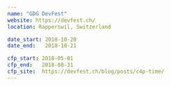 ```yaml
---
name: "GDG DevFest"
website: https://devfest.ch/
location: Rapperswil, Switzerland

date_start: 2018-10-20
date_end:   2018-10-21

cfp_start: 2018-05-01
cfp_end:   2018-08-31
cfp_site:  https://devfest.ch/blog/posts/c4p-time/
---
```

